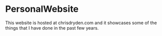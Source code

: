 # PersonalWebsite

This website is hosted at chrisdryden.com and it showcases some of the things that I have done in the past few years.
